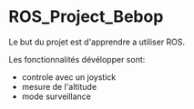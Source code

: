 # ROS_Project_Bebop


Le but du projet est d'apprendre a utiliser ROS.

Les fonctionnalités dévélopper sont:

- controle avec un joystick
- mesure de l'altitude
- mode surveillance

